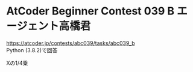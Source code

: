 # AtCoder Beginner Contest 039 B エージェント高橋君  
https://atcoder.jp/contests/abc039/tasks/abc039_b  
Python (3.8.2)で回答  

Xの1/4乗

